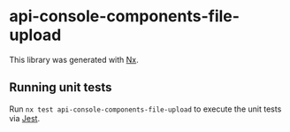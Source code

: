# api-console-components-file-upload

This library was generated with [Nx](https://nx.dev).

## Running unit tests

Run `nx test api-console-components-file-upload` to execute the unit tests via [Jest](https://jestjs.io).
